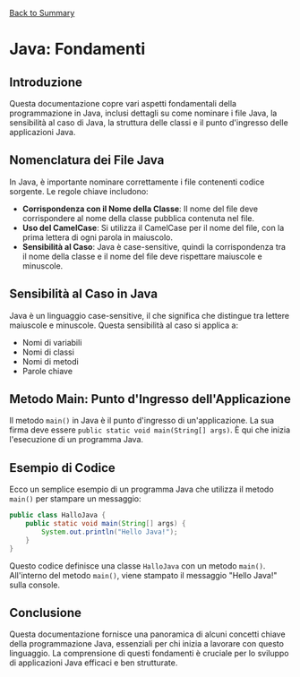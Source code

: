 [Back to Summary](../Summary.md)

# Java: Fondamenti

## Introduzione

Questa documentazione copre vari aspetti fondamentali della programmazione in Java, inclusi dettagli su come nominare i file Java, la sensibilità al caso di Java, la struttura delle classi e il punto d'ingresso delle applicazioni Java.

## Nomenclatura dei File Java

In Java, è importante nominare correttamente i file contenenti codice sorgente. Le regole chiave includono:

- **Corrispondenza con il Nome della Classe**: Il nome del file deve corrispondere al nome della classe pubblica contenuta nel file.
- **Uso del CamelCase**: Si utilizza il CamelCase per il nome del file, con la prima lettera di ogni parola in maiuscolo.
- **Sensibilità al Caso**: Java è case-sensitive, quindi la corrispondenza tra il nome della classe e il nome del file deve rispettare maiuscole e minuscole.

## Sensibilità al Caso in Java

Java è un linguaggio case-sensitive, il che significa che distingue tra lettere maiuscole e minuscole. Questa sensibilità al caso si applica a:

- Nomi di variabili
- Nomi di classi
- Nomi di metodi
- Parole chiave

## Metodo Main: Punto d'Ingresso dell'Applicazione

Il metodo `main()` in Java è il punto d'ingresso di un'applicazione. La sua firma deve essere `public static void main(String[] args)`. È qui che inizia l'esecuzione di un programma Java.

## Esempio di Codice

Ecco un semplice esempio di un programma Java che utilizza il metodo `main()` per stampare un messaggio:

```java
public class HalloJava {
    public static void main(String[] args) {
        System.out.println("Hello Java!");
    }
}
```

Questo codice definisce una classe `HalloJava` con un metodo `main()`. All'interno del metodo `main()`, viene stampato il messaggio "Hello Java!" sulla console.

## Conclusione

Questa documentazione fornisce una panoramica di alcuni concetti chiave della programmazione Java, essenziali per chi inizia a lavorare con questo linguaggio. La comprensione di questi fondamenti è cruciale per lo sviluppo di applicazioni Java efficaci e ben strutturate.
